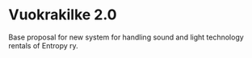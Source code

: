 # Vuokrakilke 2.0

Base proposal for new system for handling sound and light technology rentals of Entropy ry.
